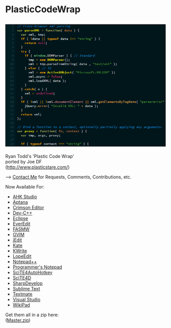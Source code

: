 PlasticCodeWrap
==========================
![Preview](preview.png "Preview")
--------------------------

Ryan Todd's 'Plastic Code Wrap'                          
ported by Joe DF                              
(http://www.plasticstare.com/)   

--> [Contact Me](mailto:joedf@users.sourceforge.net) for Requests, Comments, Contributions, etc.

Now Available For:                   
- [AHK Studio](AHK_Studio)  
- [Aptana](Aptana)   
- [Crimson Editor](Crimson_Editor)    
- [Dev-C++](Dev-C++)     
- [Eclipse](Eclipse)      
- [EverEdit](EverEdit)
- [FASMW](FASMW)    
- [GVIM](GVIM)     
- [jEdit](jEdit)     
- [Kate](Kate_KWrite)     
- [KWrite](Kate_KWrite)     
- [LopeEdit](LopeEdit)       
- [Notepad++](Notepad++)    
- [Programmer's Notepad](Programmers_Notepad)     
- [SciTE4AutoHotkey](SciTE4AutoHotkey)       
- [SciTE4D](SciTE4D)    
- [SharpDevelop](Visual_Studio_and_SharpDevelop)     
- [Sublime Text](SublimeText_and_Textmate)     
- [Textmate](SublimeText_and_Textmate)      
- [Visual Studio](Visual_Studio_and_SharpDevelop)    
- [WikiPad](WikiPad)   
     
Get them all in a zip here:       
([Master.zip](https://github.com/joedf/PlasticCodeWrap/archive/master.zip))